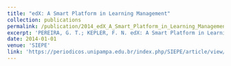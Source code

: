 ```yaml
---
title: "edX: A Smart Platform in Learning Management"
collection: publications
permalink: /publication/2014_edX_A_Smart_Platform_in_Learning_Management
excerpt: 'PEREIRA, G. T.; KEPLER, F. N. edX: A Smart Platform in Learning Management. In: VI International Teaching, Research and Extension Exhibition (SIEPE). Bagé, Brazil. 2014.'
date: 2014-01-01
venue: 'SIEPE'
link: 'https://periodicos.unipampa.edu.br/index.php/SIEPE/article/view/67268'
---
```


